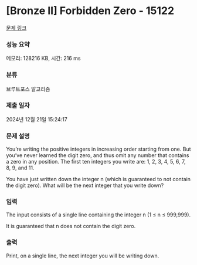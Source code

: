 # [Bronze II] Forbidden Zero - 15122 

[문제 링크](https://www.acmicpc.net/problem/15122) 

### 성능 요약

메모리: 128216 KB, 시간: 216 ms

### 분류

브루트포스 알고리즘

### 제출 일자

2024년 12월 21일 15:24:17

### 문제 설명

<p>You’re writing the positive integers in increasing order starting from one. But you’ve never learned the digit zero, and thus omit any number that contains a zero in any position. The first ten integers you write are: 1, 2, 3, 4, 5, 6, 7, 8, 9, and 11.</p>

<p>You have just written down the integer n (which is guaranteed to not contain the digit zero). What will be the next integer that you write down?</p>

### 입력 

 <p>The input consists of a single line containing the integer n (1 ≤ n ≤ 999,999).</p>

<p>It is guaranteed that n does not contain the digit zero.</p>

### 출력 

 <p>Print, on a single line, the next integer you will be writing down.</p>

